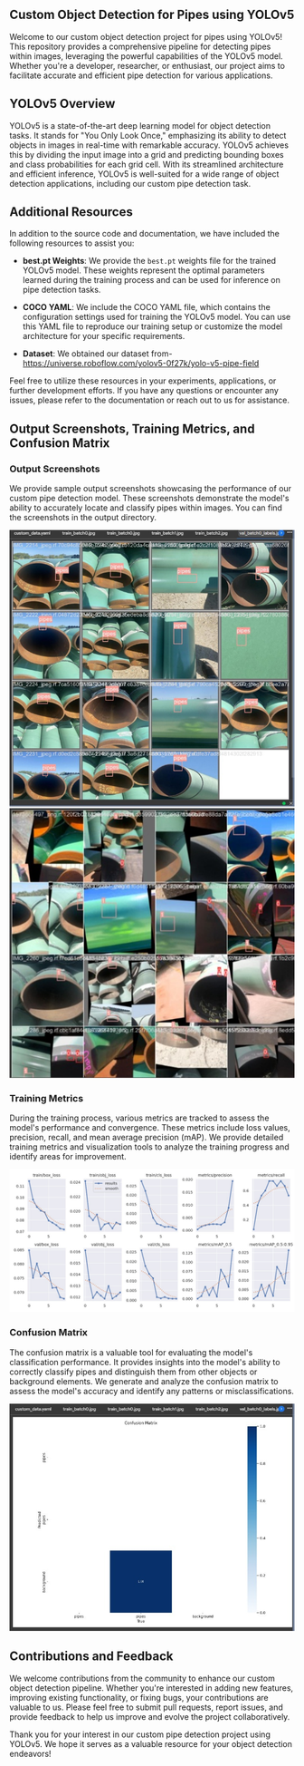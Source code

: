 ## Custom Object Detection for Pipes using YOLOv5
Welcome to our custom object detection project for pipes using YOLOv5! This repository provides a comprehensive pipeline for detecting pipes within images, leveraging the powerful capabilities of the YOLOv5 model. Whether you're a developer, researcher, or enthusiast, our project aims to facilitate accurate and efficient pipe detection for various applications.

## YOLOv5 Overview
YOLOv5 is a state-of-the-art deep learning model for object detection tasks. It stands for "You Only Look Once," emphasizing its ability to detect objects in images in real-time with remarkable accuracy. YOLOv5 achieves this by dividing the input image into a grid and predicting bounding boxes and class probabilities for each grid cell. With its streamlined architecture and efficient inference, YOLOv5 is well-suited for a wide range of object detection applications, including our custom pipe detection task.

## Additional Resources

In addition to the source code and documentation, we have included the following resources to assist you:

- **best.pt Weights**: We provide the `best.pt` weights file for the trained YOLOv5 model. These weights represent the optimal parameters learned during the training process and can be used for inference on pipe detection tasks.

- **COCO YAML**: We include the COCO YAML file, which contains the configuration settings used for training the YOLOv5 model. You can use this YAML file to reproduce our training setup or customize the model architecture for your specific requirements.

- **Dataset**: We obtained our dataset from-https://universe.roboflow.com/yolov5-0f27k/yolo-v5-pipe-field

Feel free to utilize these resources in your experiments, applications, or further development efforts. If you have any questions or encounter any issues, please refer to the documentation or reach out to us for assistance.

## Output Screenshots, Training Metrics, and Confusion Matrix

### Output Screenshots

We provide sample output screenshots showcasing the performance of our custom pipe detection model. These screenshots demonstrate the model's ability to accurately locate and classify pipes within images. You can find the screenshots in the output directory.

![](/Output%20Images/5.jpeg)
![](/Output%20Images/3.jpeg)


### Training Metrics
During the training process, various metrics are tracked to assess the model's performance and convergence. These metrics include loss values, precision, recall, and mean average precision (mAP). We provide detailed training metrics and visualization tools to analyze the training progress and identify areas for improvement.

![](/Output%20Images/train.jpeg)


### Confusion Matrix
The confusion matrix is a valuable tool for evaluating the model's classification performance. It provides insights into the model's ability to correctly classify pipes and distinguish them from other objects or background elements. We generate and analyze the confusion matrix to assess the model's accuracy and identify any patterns or misclassifications.

![](/Output%20Images/confusion_matrix.jpeg)


## Contributions and Feedback

We welcome contributions from the community to enhance our custom object detection pipeline. Whether you're interested in adding new features, improving existing functionality, or fixing bugs, your contributions are valuable to us. Please feel free to submit pull requests, report issues, and provide feedback to help us improve and evolve the project collaboratively.

Thank you for your interest in our custom pipe detection project using YOLOv5. We hope it serves as a valuable resource for your object detection endeavors!
